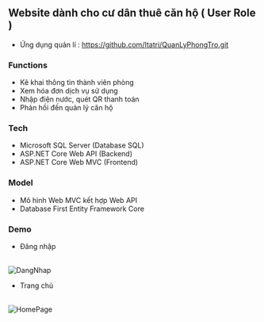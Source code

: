 ## Website dành cho cư dân thuê căn hộ ( User Role ) 
 
- Ứng dụng quản lí : https://github.com/Itatri/QuanLyPhongTro.git

### Functions
- Kê khai thông tin thành viên phòng
- Xem hóa đơn dịch vụ sử dụng
- Nhập điện nước, quét QR thanh toán
- Phản hồi đến quản lý căn hộ 


### Tech

- Microsoft SQL Server (Database SQL)
- ASP.NET Core Web API (Backend)
- ASP.NET Core Web MVC (Frontend)

### Model 
- Mô hình Web MVC kết hợp Web API
- Database First Entity Framework Core

### Demo
- Đăng nhập <br> <br>


![DangNhap](https://github.com/user-attachments/assets/c391b0aa-fe12-4d8a-972b-0256db6e2ee8)


- Trang chủ <br> <br>

![HomePage](https://github.com/user-attachments/assets/f03ae76c-0669-4b22-981c-6805fd3ae0f9)



